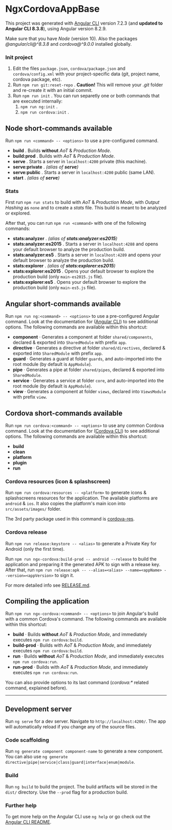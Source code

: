 # NgxCordovaAppBase

This project was generated with [Angular CLI](https://github.com/angular/angular-cli) version 7.2.3 (and **updated to Angular CLI 8.3.8**), using Angular version 8.2.9.

Make sure that you have *Node* (version 10). Also the packages *@angular/cli@^8.3.8* and *cordova@^9.0.0* installed globally.


### Init project

1. Edit the files `package.json`, `cordova/package.json` and `cordova/config.xml` with your project-specific data (git, project name, cordova package, etc).
2. Run `npm run git:reset-repo` . **Caution!** This will remove your *.git* folder and re-create it with an initial commit.
3. Run `npm run init` . You can run separetly one or both commands that are executed internally:
    1. `npm run ng:init` .
    2. `npm run cordova:init` .


## Node short-commands available

Run `npm run <command> -- <options>` to use a pre-configured command.

- **build** . Builds **without** *AoT* & *Production Mode*.
- **build:prod** . Builds with *AoT* & *Production Mode*.
- **serve** . Starts a server in `localhost:4200` private (this machine).
- **serve:private** . *(alias of **serve**)*
- **serve:public** . Starts a server in `localhost:4200` public (same LAN).
- **start** . *(alias of **serve**)*

### Stats

First run `npm run stats` to build with *AoT* & *Production Mode*, with *Output Hashing* as `none` and to create a *stats* file. This build is meant to be analyzed or explored.

After that, you can run `npm run <command>` with one of the following commands:

- **stats:analyzer** . *(alias of **stats:analyzer:es2015**)*
- **stats:analyzer:es2015** . Starts a server in `localhost:4288` and opens your default browser to analyze the production build.
- **stats:analyzer:es5** . Starts a server in `localhost:4289` and opens your default browser to analyze the production build.
- **stats:explorer** . *(alias of **stats:explorer:es2015**)*
- **stats:explorer:es2015** . Opens your default browser to explore the production build (only `main-es2015.js` file).
- **stats:explorer:es5** . Opens your default browser to explore the production build (only `main-es5.js` file).


## Angular short-commands available

Run `npm run ng:<command> -- <options>` to use a pre-configured Angular command. Look at the documentation for ([Angular CLI](https://angular.io/cli/generate)) to see additional options. The following commands are available within this shortcut:

- **component** · Generates a component at folder `shared/components`, declared & exported into `SharedModule` with prefix `app`.
- **directive** · Generates a directive at folder `shared/directives`, declared & exported into `SharedModule` with prefix `app`.
- **guard** · Generates a guard at folder `guards`, and auto-imported into the root module (by default is `AppModule`).
- **pipe** · Generates a pipe at folder `shared/pipes`, declared & exported into `SharedModule`.
- **service** · Generates a service at folder `core`, and auto-imported into the root module (by default is `AppModule`).
- **view** · Generates a component at folder `views`, declared into `ViewsModule` with prefix `view`.


## Cordova short-commands available

Run `npm run cordova:<command> -- <options>` to use any common Cordova command. Look at the documentation for ([Cordova CLI](https://cordova.apache.org/docs/en/latest/reference/cordova-cli/index.html)) to see additional options. The following commands are available within this shortcut:

- **build**
- **clean**
- **platform**
- **plugin**
- **run**

### Cordova resources (icon & splashscreen)

Run `npm run cordova:resources -- <platform>` to generate icons & splashscreens resources for the application. The available platforms are `android` & `ios`. It also copies the platform's main icon into `src/assets/images/` folder.

The 3rd party package used in this command is [cordova-res](https://www.npmjs.com/package/cordova-res).

### Cordova release

Run `npm run release:keystore -- <alias>` to generate a Private Key for Android (only the first time).

Run `npm run ngx-cordova:build-prod -- android --release` to build the application and preparing it the generated APK to sign with a release key. After that, run `npm run release:apk -- --alias=<alias> --name=<appName> --version=<appVersion>` to sign it.

For more detailed info see [RELEASE.md](RELEASE.md).


## Compiling the application

Run `npm run ngx-cordova:<command> -- <options>` to join Angular's build with a common Cordova's command. The following commands are available within this shortcut:

- **build** · Builds **without** *AoT* & *Production Mode*, and immediately executes `npm run cordova:build`.
- **build-prod** · Builds with *AoT* & *Production Mode*, and immediately executes `npm run cordova:build`.
- **run** · Builds **without** *AoT* & *Production Mode*, and immediately executes `npm run cordova:run`.
- **run-prod** · Builds with *AoT* & *Production Mode*, and immediately executes `npm run cordova:run`.

You can also provide options to its last command (*cordova:\** related command, explained before).


-----

## Development server

Run `ng serve` for a dev server. Navigate to `http://localhost:4200/`. The app will automatically reload if you change any of the source files.

### Code scaffolding

Run `ng generate component component-name` to generate a new component. You can also use `ng generate directive|pipe|service|class|guard|interface|enum|module`.

### Build

Run `ng build` to build the project. The build artifacts will be stored in the `dist/` directory. Use the `--prod` flag for a production build.

### Further help

To get more help on the Angular CLI use `ng help` or go check out the [Angular CLI README](https://github.com/angular/angular-cli/blob/master/README.md).
